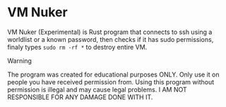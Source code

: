 # VM Nuker
VM Nuker (Experimental) is Rust program that connects to ssh using a worldlist or a known password, then checks if it has sudo permissions, finaly types `sudo rm -rf *` to destroy entire VM.

> [!WARNING]
> The program was created for educational purposes ONLY. Only use it on people you have received permission from. Using this program without permission is illegal and may cause legal problems. I AM NOT RESPONSIBLE FOR ANY DAMAGE DONE WITH IT.
